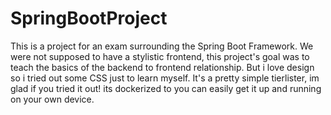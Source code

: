 # SpringBootProject
This is a project for an exam surrounding the Spring Boot Framework.
We were not supposed to have a stylistic frontend, this project's goal was to teach the basics of the backend to frontend relationship. But i love design so i tried out some CSS just to learn myself. 
It's a pretty simple tierlister, im glad if you tried it out! its dockerized to you can easily get it up and running on your own device. 

